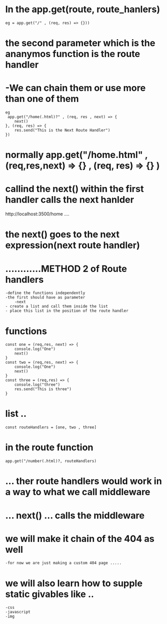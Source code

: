 # In the app.get(route, route_hanlers)
    eg = app.get("/" , (req, res) => {}))


# the second parameter which is the ananymos function is the route handler
    
# -We can chain them or use more than one of them 
    eg
     app.get("/home(.html)?" , (req, res , next) => {
        next()
    }, (req, res) => {
        res.send("This is the Next Route Handler")
    })

# normally    app.get("/home.html" , (req,res,next) => {} , (req, res) => {} )

# callind the next() within the first handler  calls the next hanlder


http://localhost:3500/home .... 

# the next() goes to the next expression(next route handler)






# ............METHOD 2 of Route handlers 
    -define the functions independently 
    -the first should have as parameter 
        -next 
    - create a list and call them inside the list 
    - place this list in the position of the route handler  

# functions 

    const one = (req,res, next) => {
        console.log("One") 
        next() 
    }
    const two = (req,res, next) => {
        console.log("One") 
        next() 
    }
    const three = (req,res) => {
        console.log("three") 
        res.send("This is three")
    }


# list ..

    const routeHandlers = [one, two , three]

# in the route function 

    app.get("/number(.html)?, routeHandlers)










# ... ther route handlers would work in a way to what we call middleware

# ... next() ... calls the middleware

# we will make it chain of the 404 as well 

    -for now we are just making a custom 404 page ..... 



# we will also learn how to supple static givables like .. 
    -css 
    -javascript 
    -img







